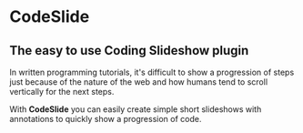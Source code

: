CodeSlide
=========

## The easy to use Coding Slideshow plugin

In written programming tutorials, it's difficult to show a progression of steps just because of the nature of the web and how humans tend to scroll vertically for the next steps.

With **CodeSlide** you can easily create simple short slideshows with annotations to quickly show a progression of code.

